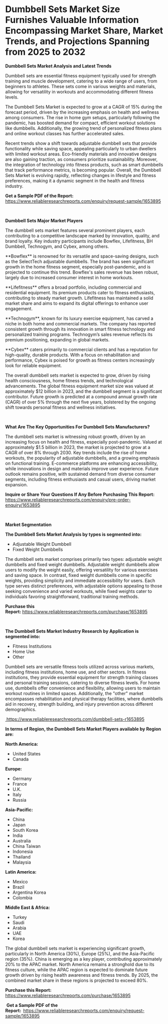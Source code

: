 <p><h1>Dumbbell Sets Market Size Furnishes Valuable Information Encompassing Market Share, Market Trends, and Projections Spanning from 2025 to 2032</h1></p><p><strong>Dumbbell Sets Market Analysis and Latest Trends</strong></p>
<p><p>Dumbbell sets are essential fitness equipment typically used for strength training and muscle development, catering to a wide range of users, from beginners to athletes. These sets come in various weights and materials, allowing for versatility in workouts and accommodating different fitness levels.</p><p>The Dumbbell Sets Market is expected to grow at a CAGR of 15% during the forecast period, driven by the increasing emphasis on health and wellness among consumers. The rise in home gym setups, particularly following the pandemic, has boosted demand for compact, efficient workout solutions like dumbbells. Additionally, the growing trend of personalized fitness plans and online workout classes has further accelerated sales.</p><p>Recent trends show a shift towards adjustable dumbbell sets that provide functionality while saving space, appealing particularly to urban dwellers with limited workout areas. Eco-friendly materials and innovative designs are also gaining traction, as consumers prioritize sustainability. Moreover, the integration of technology into fitness products, such as smart dumbbells that track performance metrics, is becoming popular. Overall, the Dumbbell Sets Market is evolving rapidly, reflecting changes in lifestyle and fitness preferences, making it a dynamic segment in the health and fitness industry.</p></p>
<p><strong>Get a Sample PDF of the Report:&nbsp;</strong> <a href="https://www.reliableresearchreports.com/enquiry/request-sample/1653895?utm_campaign=3136&utm_medium=2&utm_source=Github&utm_content=ia&utm_term=18042025&utm_id=dumbbell-sets">https://www.reliableresearchreports.com/enquiry/request-sample/1653895</a></p>
<p>&nbsp;</p>
<p><strong>Dumbbell Sets Major Market Players</strong></p>
<p><p>The dumbbell sets market features several prominent players, each contributing to a competitive landscape marked by innovation, quality, and brand loyalty. Key industry participants include Bowflex, Lifefitness, BH Dumbbell, Technogym, and Cybex, among others.</p><p>**Bowflex** is renowned for its versatile and space-saving designs, such as the SelectTech adjustable dumbbells. The brand has seen significant growth in the home fitness segment, especially post-pandemic, and is projected to continue this trend. Bowflex's sales revenue has been robust, largely due to increased consumer interest in home workouts.</p><p>**Lifefitness** offers a broad portfolio, including commercial and residential equipment. Its premium products cater to fitness enthusiasts, contributing to steady market growth. Lifefitness has maintained a solid market share and aims to expand its digital offerings to enhance user engagement.</p><p>**Technogym**, known for its luxury exercise equipment, has carved a niche in both home and commercial markets. The company has reported consistent growth through its innovation in smart fitness technology and personalized training programs. Technogym’s sales revenue reflects its premium positioning, expanding in global markets.</p><p>**Cybex** caters primarily to commercial clients and has a reputation for high-quality, durable products. With a focus on rehabilitation and performance, Cybex is poised for growth as fitness centers increasingly look for reliable equipment.</p><p>The overall dumbbell sets market is expected to grow, driven by rising health consciousness, home fitness trends, and technological advancements. The global fitness equipment market size was valued at approximately $12 billion in 2023, and the dumbbell segment is a significant contributor. Future growth is predicted at a compound annual growth rate (CAGR) of over 5% through the next five years, bolstered by the ongoing shift towards personal fitness and wellness initiatives.</p></p>
<p>&nbsp;</p>
<p><strong>What Are The Key Opportunities For Dumbbell Sets Manufacturers?</strong></p>
<p><p>The dumbbell sets market is witnessing robust growth, driven by an increasing focus on health and fitness, especially post-pandemic. Valued at approximately $1.5 billion in 2023, the market is projected to grow at a CAGR of over 8% through 2030. Key trends include the rise of home workouts, the popularity of adjustable dumbbells, and a growing emphasis on functional training. E-commerce platforms are enhancing accessibility, while innovations in design and materials improve user experience. Future outlook remains positive, with sustained demand from diverse consumer segments, including fitness enthusiasts and casual users, driving market expansion.</p></p>
<p><strong>Inquire or Share Your Questions If Any Before Purchasing This Report:</strong> <a href="https://www.reliableresearchreports.com/enquiry/pre-order-enquiry/1653895?utm_campaign=3136&utm_medium=2&utm_source=Github&utm_content=ia&utm_term=18042025&utm_id=dumbbell-sets">https://www.reliableresearchreports.com/enquiry/pre-order-enquiry/1653895</a></p>
<p>&nbsp;</p>
<p><strong>Market Segmentation</strong></p>
<p><strong>The Dumbbell Sets Market Analysis by types is segmented into:</strong></p>
<p><ul><li>Adjustable Weight Dumbbell</li><li>Fixed Weight Dumbbells</li></ul></p>
<p><p>The dumbbell sets market comprises primarily two types: adjustable weight dumbbells and fixed weight dumbbells. Adjustable weight dumbbells allow users to modify the weight easily, offering versatility for various exercises and saving space. In contrast, fixed weight dumbbells come in specific weights, providing simplicity and immediate accessibility for users. Each type serves distinct preferences, with adjustable options appealing to those seeking convenience and varied workouts, while fixed weights cater to individuals favoring straightforward, traditional training methods.</p></p>
<p><strong>Purchase this Report:&nbsp;</strong><a href="https://www.reliableresearchreports.com/purchase/1653895?utm_campaign=3136&utm_medium=2&utm_source=Github&utm_content=ia&utm_term=18042025&utm_id=dumbbell-sets">https://www.reliableresearchreports.com/purchase/1653895</a></p>
<p>&nbsp;</p>
<p><strong>The Dumbbell Sets Market Industry Research by Application is segmented into:</strong></p>
<p><ul><li>Fitness Institutions</li><li>Home Use</li><li>Other</li></ul></p>
<p><p>Dumbbell sets are versatile fitness tools utilized across various markets, including fitness institutions, home use, and other sectors. In fitness institutions, they provide essential equipment for strength training classes and personal training sessions, catering to diverse fitness levels. For home use, dumbbells offer convenience and flexibility, allowing users to maintain workout routines in limited spaces. Additionally, the "other" market encompasses rehabilitation and physical therapy facilities, where dumbbells aid in recovery, strength building, and injury prevention across different demographics.</p></p>
<p><a href="https://www.reliableresearchreports.com/dumbbell-sets-r1653895?utm_campaign=3136&utm_medium=2&utm_source=Github&utm_content=ia&utm_term=18042025&utm_id=dumbbell-sets">&nbsp;https://www.reliableresearchreports.com/dumbbell-sets-r1653895</a></p>
<p><strong>In terms of Region, the Dumbbell Sets Market Players available by Region are:</strong></p>
<p>
    <p> <strong> North America: </strong>
        <ul>
            <li>United States</li>
            <li>Canada</li>
        </ul>
        </p> 
    <p> <strong> Europe: </strong>
        <ul>
            <li>Germany</li>
            <li>France</li>
            <li>U.K.</li>
            <li>Italy</li>
            <li>Russia</li>
        </ul>
        </p> 
    <p> <strong> Asia-Pacific: </strong>
        <ul>
            <li>China</li>
            <li>Japan</li>
            <li>South Korea</li>
            <li>India</li>
            <li>Australia</li>
            <li>China Taiwan</li>
            <li>Indonesia</li>
            <li>Thailand</li>
            <li>Malaysia</li>
        </ul>
        </p> 
    <p> <strong> Latin America: </strong>
        <ul>
            <li>Mexico</li>
            <li>Brazil</li>
            <li>Argentina Korea</li>
            <li>Colombia</li>
        </ul>
        </p> 
    <p> <strong> Middle East & Africa: </strong>
        <ul>
            <li>Turkey</li>
            <li>Saudi</li>
            <li>Arabia</li>
            <li>UAE</li>
            <li>Korea</li>
        </ul>
    </p>
    </p>
<p><p>The global dumbbell sets market is experiencing significant growth, particularly in North America (30%), Europe (25%), and the Asia-Pacific region (35%). China is emerging as a key player, contributing approximately 20% to the APAC market. North America remains a stronghold due to its fitness culture, while the APAC region is expected to dominate future growth driven by rising health awareness and fitness trends. By 2025, the combined market share in these regions is projected to exceed 80%.</p></p>
<p><strong>Purchase this Report: </strong><a href="https://www.reliableresearchreports.com/purchase/1653895?utm_campaign=3136&utm_medium=2&utm_source=Github&utm_content=ia&utm_term=18042025&utm_id=dumbbell-sets">https://www.reliableresearchreports.com/purchase/1653895</a></p>
<p>&nbsp;<strong>Get a Sample PDF of the Report:&nbsp;&nbsp;</strong><a href="https://www.reliableresearchreports.com/enquiry/request-sample/1653895?utm_campaign=3136&utm_medium=2&utm_source=Github&utm_content=ia&utm_term=18042025&utm_id=dumbbell-sets">https://www.reliableresearchreports.com/enquiry/request-sample/1653895</a></p>
<p><strong></strong></p>
<p><p></p><p></p><p></p></p>